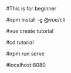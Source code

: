 #This is for beginner

#npm install -g @vue/cli 

#vue create tutorial

#cd tutorial 

#npm run serve

#localhost:8080

